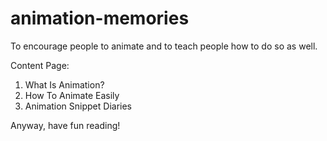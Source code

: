 # animation-memories
To encourage people to animate and to teach people how to do so as well.

Content Page:
1. What Is Animation?
2. How To Animate Easily
3. Animation Snippet Diaries

Anyway, have fun reading!
